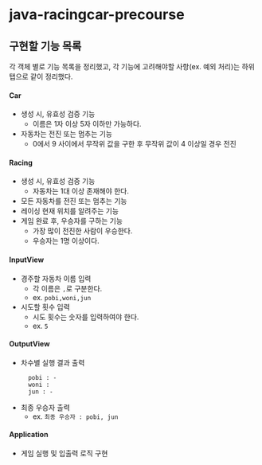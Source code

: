 # java-racingcar-precourse

## 구현할 기능 목록

각 객체 별로 기능 목록을 정리했고, 각 기능에 고려해야할 사항(ex. 예외 처리)는 하위 탭으로 같이 정리했다.

#### Car

- 생성 시, 유효성 검증 기능
  - 이름은 1자 이상 5자 이하만 가능하다.
- 자동차는 전진 또는 멈추는 기능
  - 0에서 9 사이에서 무작위 값을 구한 후 무작위 값이 4 이상일 경우 전진

#### Racing

- 생성 시, 유효성 검증 기능
  - 자동차는 1대 이상 존재해야 한다.
- 모든 자동차를 전진 또는 멈추는 기능
- 레이싱 현재 위치를 알려주는 기능
- 게임 완료 후, 우승자를 구하는 기능
  - 가장 많이 전진한 사람이 우승한다.
  - 우승자는 1명 이상이다.

#### InputView

- 경주할 자동차 이름 입력
  - 각 이름은 `,`로 구분한다.
  - ex. `pobi,woni,jun`
- 시도할 횟수 입력
  - 시도 횟수는 숫자를 입력하여야 한다.
  - ex. `5`

#### OutputView

- 차수별 실행 결과 출력
  ```text
    pobi : -
    woni :
    jun : -
  ```
- 최종 우승자 출력
  - ex. `최종 우승자 : pobi, jun` 

#### Application

- 게임 실행 및 입출력 로직 구현

